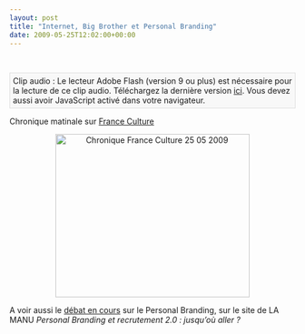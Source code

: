 ```yaml
---
layout: post
title: "Internet, Big Brother et Personal Branding"
date: 2009-05-25T12:02:00+00:00
---
```

<div class="main">
		<p><span style="font-family: Calibri,sans-serif;"><span style="font-weight: normal;"><br>
<p class="audioplayer_container"><span style="display:block;padding:5px;border:1px solid #dddddd;background:#f8f8f8" id="audioplayer_4">Clip audio : Le lecteur Adobe Flash (version 9 ou plus) est nécessaire pour la lecture de ce clip audio. Téléchargez la dernière version <a href="http://www.adobe.com/shockwave/download/download.cgi?P1_Prod_Version=ShockwaveFlash&amp;promoid=BIOW" title="Download Adobe Flash Player">ici</a>. Vous devez aussi avoir JavaScript activé dans votre navigateur.</span><script type="text/javascript">AudioPlayer.embed("audioplayer_4", {soundFile:"aHR0cDovL3d3dy5qdWxpZWNvdWRyeS5jb20vd3AtY29udGVudC91cGxvYWRzLzIwMDkvMDUvY2hyb25pcXVlLWpjLTI1MDUyMDA5Lm1wMw"});</script></p>
</span></span></p>
	<p>Chronique matinale sur <a href="http://sites.radiofrance.fr/chaines/france-culture2/emissions/matins/">France Culture</a></p>
	<p style="text-align: center;"><a href="http://www.juliecoudry.com/wp-content/uploads/2009/05/250509.jpg"><img class="size-medium wp-image-496 aligncenter" title="Radio France 25 05 2009" src="http://www.juliecoudry.com/wp-content/uploads/2009/05/250509-300x252.jpg" alt="Chronique France Culture 25 05 2009" width="342" height="287"></a></p>
	<p style="text-align: left;">
	</p>
<p style="text-align: left;">A voir aussi le <a href="http://www.la-manu.fr/personal-branding-et-recrutement-20-jusquou-aller.html">débat en cours</a> sur le Personal Branding, sur le site de LA MANU <em>Personal Branding et recrutement 2.0 : jusqu’où aller ?</em></p>
</div>